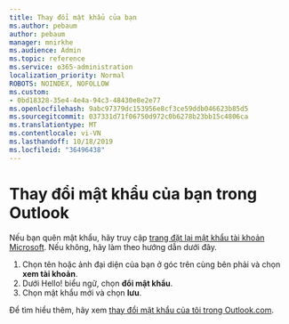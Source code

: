 ```yaml
---
title: Thay đổi mật khẩu của bạn
ms.author: pebaum
author: pebaum
manager: mnirkhe
ms.audience: Admin
ms.topic: reference
ms.service: o365-administration
localization_priority: Normal
ROBOTS: NOINDEX, NOFOLLOW
ms.custom:
- 0bd18328-35e4-4e4a-94c3-48430e8e2e77
ms.openlocfilehash: 9abc97379dc153956e8cf3ce59ddb046623b85d5
ms.sourcegitcommit: 037331d71f06750d972c0b6278b23bb15c4806ca
ms.translationtype: MT
ms.contentlocale: vi-VN
ms.lasthandoff: 10/18/2019
ms.locfileid: "36496438"
---
```

# <a name="change-your-password-in-outlook"></a>Thay đổi mật khẩu của bạn trong Outlook

Nếu bạn quên mật khẩu, hãy truy cập [trang đặt lại mật khẩu tài khoản Microsoft](https://go.microsoft.com/fwlink/p/?linkid=841909). Nếu không, hãy làm theo hướng dẫn dưới đây.
  
1. Chọn tên hoặc ảnh đại diện của bạn ở góc trên cùng bên phải và chọn **xem tài khoản**.
2. Dưới Hello! biểu ngữ, chọn **đổi mật khẩu**.
3. Chọn mật khẩu mới và chọn **lưu**.

Để tìm hiểu thêm, hãy xem [thay đổi mật khẩu của tôi trong Outlook.com](https://support.office.com/article/2138d690-811c-4545-b2f3-e4dbe80c9735.aspx).